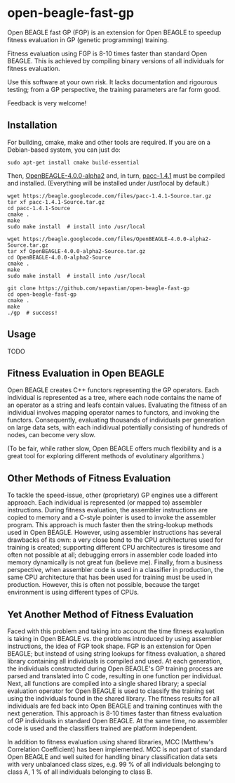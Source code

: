 open-beagle-fast-gp
===================

Open BEAGLE fast GP (FGP) is an extension for Open BEAGLE to speedup fitness evaluation in GP (genetic programming) training.

Fitness evaluation using FGP is 8-10 times faster than standard Open BEAGLE.
This is achieved by compiling binary versions of all individuals for fitness evaluation.

Use this software at your own risk.
It lacks documentation and rigourous testing; from a GP perspective, the training parameters are far form good.

Feedback is very welcome!


Installation
------------

For building, cmake, make and other tools are required.
If you are on a Debian-based system, you can just do:

    sudo apt-get install cmake build-essential

Then, [OpenBEAGLE-4.0.0-alpha2](https://code.google.com/p/beagle/) and, in turn, [pacc-1.4.1](http://sourceforge.net/projects/pacc/) must be compiled and installed.
(Everything will be installed under /usr/local by default.)

    wget https://beagle.googlecode.com/files/pacc-1.4.1-Source.tar.gz
    tar xf pacc-1.4.1-Source.tar.gz
    cd pacc-1.4.1-Source
    cmake .
    make
    sudo make install  # install into /usr/local

    wget https://beagle.googlecode.com/files/OpenBEAGLE-4.0.0-alpha2-Source.tar.gz
    tar xf OpenBEAGLE-4.0.0-alpha2-Source.tar.gz
    cd OpenBEAGLE-4.0.0-alpha2-Source
    cmake .
    make
    sudo make install  # install into /usr/local

    git clone https://github.com/sepastian/open-beagle-fast-gp
    cd open-beagle-fast-gp
    cmake .
    make
    ./gp  # success!

Usage
-----

TODO


Fitness Evaluation in Open BEAGLE
---------------------------------

Open BEAGLE creates C++ functors representing the GP operators.
Each individual is represented as a tree, where each node contains the name of an operator as a string and leafs contain values.
Evaluating the fitness of an individual involves mapping operator names to functors, and invoking the functors.
Consequently, evaluating thousands of individuals per generation on large data sets, with each indidivual potentially consisting of hundreds of nodes, can become very slow.

(To be fair, while rather slow, Open BEAGLE offers much flexibility and is a great tool for exploring different methods of evolutinary algorithms.)


Other Methods of Fitness Evaluation
-----------------------------------

To tackle the speed-issue, other (proprietary) GP engines use a different approach.
Each individual is represented (or mapped to) assembler instructions.
During fitness evaluation, the assembler instructions are copied to memory and a C-style pointer is used to invoke the assembler program.
This approach is much faster then the string-lookup methods used in Open BEAGLE.
However, using assembler instructions has several drawbacks of its own: a very close bond to the CPU architectures used for training is created; supporting different CPU architectures is tiresome and often not possible at all; debugging errors in assembler code loaded into memory dynamically is not great fun (believe me).
Finally, from a business perspective, when assembler code is used in a classifier in production, the same CPU architecture that has been used for training must be used in production.
However, this is often not possible, because the target environment is using different types of CPUs.


Yet Another Method of Fitness Evaluation
----------------------------------------

Faced with this problem and taking into account the time fitness evaluation is taking in Open BEAGLE vs. the problems introduced by using assembler instructions, the idea of FGP took shape.
FGP is an extension for Open BEAGLE; but instead of using string lookups for fitness evaluation, a shared library containing all individuals is compiled and used.
At each generation, the individuals constructed during Open BEAGLE's GP training process are parsed and translated into C code, resulting in one function per individual.
Next, all functions are compiled into a single shared library; a special evaluation operator for Open BEAGLE is used to classify the training set using the individuals found in the shared library.
The fitness results for all individuals are fed back into Open BEAGLE and training continues with the next generation.
This approach is 8-10 times faster than fitness evaluation of GP individuals in standard Open BEAGLE.
At the same time, no assembler code is used and the classifiers trained are platform independent.

In addition to fitness evaluation using shared libraries, MCC (Matthew's Correlation Coefficient) has been implemented.
MCC is not part of standard Open BEAGLE and well suited for handling binary classification data sets with very unbalanced class sizes, e.g. 99 % of all individuals belonging to class A, 1 % of all individuals belonging to class B.
